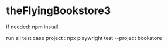 # theFlyingBookstore3

if needed: npm install.


run all test case project : npx playwright test --project bookstore

